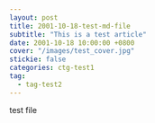 ```yaml
---
layout: post
title: 2001-10-18-test-md-file
subtitle: "This is a test article"
date: 2001-10-18 10:00:00 +0800
cover: "/images/test_cover.jpg"
stickie: false
categories: ctg-test1
tag:
  - tag-test2
---
```

test file
        